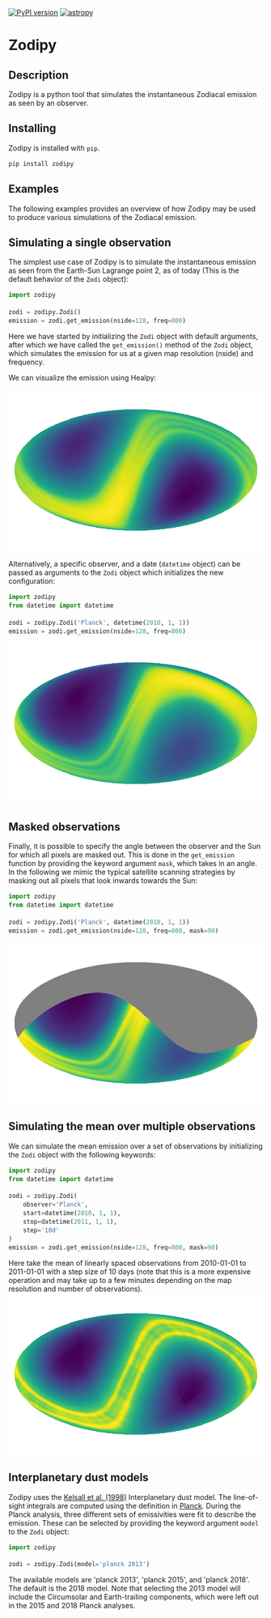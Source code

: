 [![PyPI version](https://badge.fury.io/py/zodipy.svg)](https://badge.fury.io/py/zodipy)
[![astropy](http://img.shields.io/badge/powered%20by-AstroPy-orange.svg?style=flat)](http://www.astropy.org/)

# Zodipy

## Description
Zodipy is a python tool that simulates the instantaneous Zodiacal emission as seen by an observer.

## Installing
Zodipy is installed with `pip`.
```bash
pip install zodipy
```

## Examples
The following examples provides an overview of how Zodipy may be used to produce
various simulations of the Zodiacal emission.

## Simulating a single observation
The simplest use case of Zodipy is to simulate the instantaneous emission as
seen from the Earth-Sun Lagrange point 2, as of today (This is the default
behavior of the `Zodi` object):
```python
import zodipy

zodi = zodipy.Zodi()
emission = zodi.get_emission(nside=128, freq=800)
```
Here we have started by initializing the `Zodi` object with default arguments,
after which we have called the `get_emission()` method of the `Zodi` object,
which simulates the emission for us at a given map resolution (nside) and frequency. 

We can visualize the emission using Healpy:

![plot](imgs/zodi_default.png)

Alternatively, a specific observer, and a date (`datetime` object) can be passed as arguments to the `Zodi`
object which initializes the new configuration:
```python
import zodipy
from datetime import datetime

zodi = zodipy.Zodi('Planck', datetime(2010, 1, 1))
emission = zodi.get_emission(nside=128, freq=800)
```
![plot](imgs/zodi_planck.png)

## Masked observations
Finally, it is possible to specify the angle between the observer and the Sun
for which all pixels are masked out. This is done in the `get_emission` function
by providing the keyword argument `mask`, which takes in an angle. In the
following we mimic the typical satellite scanning strategies by masking out all
pixels that look inwards towards the Sun:
```python
import zodipy
from datetime import datetime

zodi = zodipy.Zodi('Planck', datetime(2010, 1, 1))
emission = zodi.get_emission(nside=128, freq=800, mask=90)
```
![plot](imgs/zodi_planck_masked.png)

## Simulating the mean over multiple observations
We can simulate the mean emission over a set of observations by initializing the
`Zodi` object with the following keywords:
```python
import zodipy
from datetime import datetime

zodi = zodipy.Zodi(
    observer='Planck', 
    start=datetime(2010, 1, 1), 
    stop=datetime(2011, 1, 1), 
    step='10d'
)
emission = zodi.get_emission(nside=128, freq=800, mask=90)
```
Here take the mean of linearly spaced observations from 2010-01-01 to 2011-01-01
with a step size of 10 days (note that this is a more expensive operation and
may take up to a few minutes depending on the map resolution and number of
observations).
![plot](imgs/zodi_planck_masked_mean.png)

## Interplanetary dust models
Zodipy uses the [Kelsall et al. (1998)](https://ui.adsabs.harvard.edu/abs/1998ApJ...508...44K/abstract) Interplanetary dust model. The line-of-sight integrals are computed using the definition in [Planck](https://ui.adsabs.harvard.edu/abs/2006A%26A...452..685M/abstract). During the Planck analysis, three different sets of emissivities were fit to describe the emission. These can be selected by providing the keyword argument `model` to the `Zodi` object:
```python
import zodipy

zodi = zodipy.Zodi(model='planck 2013')
```
The available models are 'planck 2013', 'planck 2015', and 'planck 2018'. The
default is the 2018 model. Note that selecting the 2013 model will include the Circumsolar and
Earth-trailing components, which were left out in the 2015 and 2018 Planck
analyses.